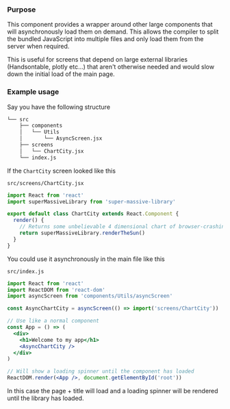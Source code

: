 ### Purpose

This component provides a wrapper around other large components that will asynchronously load them on demand. This allows the compiler to split the bundled JavaScript into multiple files and only load them from the server when required.

This is useful for screens that depend on large external libraries (Handsontable, plotly etc...) that aren't otherwise needed and would slow down the initial load of the main page.

### Example usage

Say you have the following structure

```bash
└── src
    ├── components
    │   └── Utils
    │       └── AsyncScreen.jsx
    ├── screens
    │   └── ChartCity.jsx
    └── index.js
```

If the `ChartCity` screen looked like this

`src/screens/ChartCity.jsx`

```jsx static
import React from 'react'
import superMassiveLibrary from 'super-massive-library'

export default class ChartCity extends React.Component {
  render() {
    // Returns some unbelievable 4 dimensional chart of browser-crashing doom
    return superMassiveLibrary.renderTheSun()
  }
}
```

You could use it asynchronously in the main file like this

`src/index.js`

```jsx static
import React from 'react'
import ReactDOM from 'react-dom'
import asyncScreen from 'components/Utils/asyncScreen'

const AsyncChartCity = asyncScreen(() => import('screens/ChartCity'))

// Use like a normal component
const App = () => (
  <div>
    <h1>Welcome to my app</h1>
    <AsyncChartCity />
  </div>
)

// Will show a loading spinner until the component has loaded
ReactDOM.render(<App />, document.getElementById('root'))
```

In this case the page + title will load and a loading spinner will be rendered until the library has loaded.

